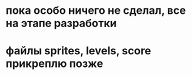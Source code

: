 # пока особо ничего не сделал, все на этапе разработки
# файлы sprites, levels, score прикреплю позже
